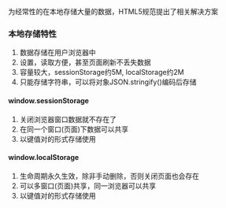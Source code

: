 为经常性的在本地存储大量的数据，HTML5规范提出了相关解决方案

### 本地存储特性
1. 数据存储在用户浏览器中
2. 设置，读取方便，甚至页面刷新不丢失数据
3. 容量较大，sessionStorage约5M, localStorage约2M
4. 只能存储字符串，可以将对象JSON.stringify()编码后存储
   
#### window.sessionStorage
1. 关闭浏览器窗口数据就不存在了
2. 在同一个窗口(页面)下数据可以共享
3. 以键值对的形式存储使用

#### window.localStorage
1. 生命周期永久生效，除非手动删除，否则关闭页面也会存在
2. 可以多窗口(页面)共享，同一浏览器可以共享
3. 以键值对的形式存储使用